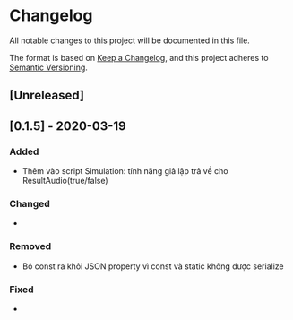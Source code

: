 ﻿# Changelog
All notable changes to this project will be documented in this file.

The format is based on [Keep a Changelog](https://keepachangelog.com/en/1.0.0/),
and this project adheres to [Semantic Versioning](https://semver.org/spec/v2.0.0.html).

## [Unreleased]

## [0.1.5] - 2020-03-19
### Added
- Thêm vào script Simulation: tính năng giả lập trả về cho ResultAudio(true/false)

### Changed
- 

### Removed
- Bỏ const ra khỏi JSON property vì const và static không được serialize

### Fixed
- 